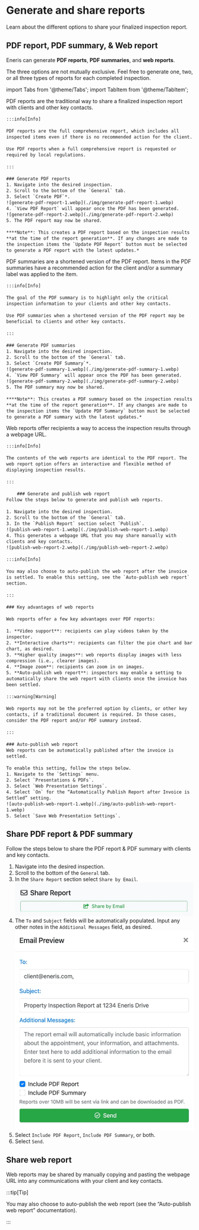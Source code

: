 # Generate and share reports

Learn about the different options to share your finalized inspection report.

## PDF report, PDF summary, & Web report

Eneris can generate **PDF reports**, **PDF summaries**, and **web reports**.

The three options are not mutually exclusive. Feel free to generate one, two, or all three types of reports for each completed inspection.

import Tabs from '@theme/Tabs';
import TabItem from '@theme/TabItem';

<Tabs>
  <TabItem value="PDF report" label="PDF report" default>
    PDF reports are the traditional way to share a finalized inspection report with clients and other key contacts.

    :::info[Info]

    PDF reports are the full comprehensive report, which includes all inspected items even if there is no recommended action for the client.

    Use PDF reports when a full comprehensive report is requested or required by local regulations.

    :::

    ### Generate PDF reports
    1. Navigate into the desired inspection.
    2. Scroll to the bottom of the `General` tab.
    3. Select `Create PDF`*.
    ![generate-pdf-report-1.webp](./img/generate-pdf-report-1.webp)
    4. `View PDF Report` will appear once the PDF has been generated.
    ![generate-pdf-report-2.webp](./img/generate-pdf-report-2.webp)
    5. The PDF report may now be shared.

    ****Note**: This creates a PDF report based on the inspection results **at the time of the report generation**. If any changes are made to the inspection items the `Update PDF Report` button must be selected to generate a PDF report with the latest updates.*

  </TabItem>
    <TabItem value="PDF summary" label="PDF summary">
    PDF summaries are a shortened version of the PDF report. Items in the PDF summaries have a recommended action for the client and/or a summary label was applied to the item.

    :::info[Info]

    The goal of the PDF summary is to highlight only the critical inspection information to your clients and other key contacts.

    Use PDF summaries when a shortened version of the PDF report may be beneficial to clients and other key contacts.

    :::

    ### Generate PDF summaries
    1. Navigate into the desired inspection.
    2. Scroll to the bottom of the `General` tab.
    3. Select `Create PDF Summary`*.
    ![generate-pdf-summary-1.webp](./img/generate-pdf-summary-1.webp)
    4. `View PDF Summary` will appear once the PDF has been generated.
    ![generate-pdf-summary-2.webp](./img/generate-pdf-summary-2.webp)
    5. The PDF summary may now be shared.

    ****Note**: This creates a PDF summary based on the inspection results **at the time of the report generation**. If any changes are made to the inspection items the `Update PDF Summary` button must be selected to generate a PDF summary with the latest updates.*
  </TabItem>
  <TabItem value="Web report" label="Web report">
    Web reports offer recipients a way to access the inspection results through a webpage URL.

    :::info[Info]

    The contents of the web reports are identical to the PDF report. The web report option offers an interactive and flexible method of displaying inspection results.

    :::

        ### Generate and publish web report
    Follow the steps below to generate and publish web reports.

    1. Navigate into the desired inspection.
    2. Scroll to the bottom of the `General` tab.
    3. In the `Publish Report` section select `Publish`.
    ![publish-web-report-1.webp](./img/publish-web-report-1.webp)
    4. This generates a webpage URL that you may share manually with clients and key contacts.
    ![publish-web-report-2.webp](./img/publish-web-report-2.webp)

    :::info[Info]

    You may also choose to auto-publish the web report after the invoice is settled. To enable this setting, see the `Auto-publish web report` section.

    :::
    
    ### Key advantages of web reports

    Web reports offer a few key advantages over PDF reports:

    1. **Video support**: recipients can play videos taken by the inspector.
    2. **Interactive charts**: recipients can filter the pie chart and bar chart, as desired.
    3. **Higher quality images**: web reports display images with less compression (i.e., clearer images).
    4. **Image zoom**: recipients can zoom in on images.
    5. **Auto-publish web report**: inspectors may enable a setting to automatically share the web report with clients once the invoice has been settled.

    :::warning[Warning]

    Web reports may not be the preferred option by clients, or other key contacts, if a traditional document is required. In those cases, consider the PDF report and/or PDF summary instead.

    :::

    ### Auto-publish web report
    Web reports can be automatically published after the invoice is settled.

    To enable this setting, follow the steps below.
    1. Navigate to the `Settings` menu.
    2. Select `Presentations & PDFs`.
    3. Select `Web Presentation Settings`.
    4. Select `On` for the “Automatically Publish Report after Invoice is Settled” setting.
    ![auto-publish-web-report-1.webp](./img/auto-publish-web-report-1.webp)
    5. Select `Save Web Presentation Settings`.
  </TabItem>
</Tabs>

## Share PDF report & PDF summary
Follow the steps below to share the PDF report & PDF summary with clients and key contacts.

1. Navigate into the desired inspection.
2. Scroll to the bottom of the `General` tab.
3. In the `Share Report` section select `Share by Email`.
![share-pdf-1.webp](./img/share-pdf-1.webp)
4. The `To` and `Subject` fields will be automatically populated. Input any other notes in the `Additional Messages` field, as desired.
![share-pdf-2.webp](./img/share-pdf-2.webp)
5. Select `Include PDF Report`, `Include PDF Summary`, or both.
6. Select `Send`.

## Share web report
Web reports may be shared by manually copying and pasting the webpage URL into any communications with your client and key contacts.

:::tip[Tip]

You may also choose to auto-publish the web report (see the “Auto-publish web report” documentation).

:::